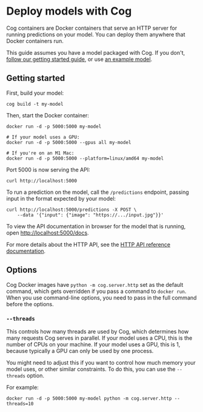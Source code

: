 # Deploy models with Cog

Cog containers are Docker containers that serve an HTTP server for running predictions on your model. You can deploy them anywhere that Docker containers run.

This guide assumes you have a model packaged with Cog. If you don't, [follow our getting started guide](getting-started-own-model.md), or use [an example model](https://github.com/replicate/cog-examples).

## Getting started

First, build your model:

    cog build -t my-model

Then, start the Docker container:

    docker run -d -p 5000:5000 my-model

    # If your model uses a GPU:
    docker run -d -p 5000:5000 --gpus all my-model

    # If you're on an M1 Mac:
    docker run -d -p 5000:5000 --platform=linux/amd64 my-model

Port 5000 is now serving the API:

    curl http://localhost:5000

To run a prediction on the model, call the `/predictions` endpoint, passing input in the format expected by your model:

    curl http://localhost:5000/predictions -X POST \
        --data '{"input": {"image": "https://.../input.jpg"}}'

To view the API documentation in browser for the model that is running, open [http://localhost:5000/docs](http://localhost:5000/docs).

For more details about the HTTP API, see the [HTTP API reference documentation](http.md).

## Options

Cog Docker images have `python -m cog.server.http` set as the default command, which gets overridden if you pass a command to `docker run`. When you use command-line options, you need to pass in the full command before the options.

### `--threads`

This controls how many threads are used by Cog, which determines how many requests Cog serves in parallel. If your model uses a CPU, this is the number of CPUs on your machine. If your model uses a GPU, this is 1, because typically a GPU can only be used by one process.

You might need to adjust this if you want to control how much memory your model uses, or other similar constraints. To do this, you can use the `--threads` option.

For example:

    docker run -d -p 5000:5000 my-model python -m cog.server.http --threads=10
